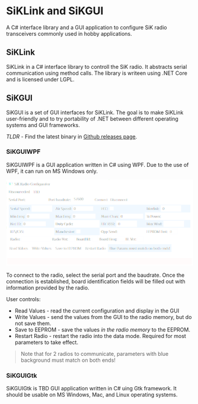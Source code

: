 # SiKLink and SiKGUI

A C# interface library and a GUI application to configure SiK radio transceivers commonly used in hobby applications.

## SiKLink

SiKLink in a C# interface library to controll the SiK radio. It abstracts serial communication using method calls. The library is writeen using .NET Core and is licensed under LGPL.

## SiKGUI

SiKGUI is a set of GUI interfaces for SiKLink. The goal is to make SiKLink user-friendly and to try portability of .NET between different operating systems and GUI frameworks.

_*TLDR*_ - Find the latest binary in [Github releases page](https://github.com/justas-/SiKLink/releases/).

### SiKGUIWPF

SiKGUIWPF is a GUI application written in C# using WPF. Due to the use of WPF, it can run on MS Windows only.

![WPF GUI](https://raw.githubusercontent.com/justas-/SiKLink/main/.github/SiKWPFGUI.png "WPF GUI")

To connect to the radio, select the serial port and the baudrate. Once the connection is established, board identification fields will be filled out with information provided by the radio.

User controls:
- Read Values - read the current configuration and display in the GUI
- Write Values - send the values from the GUI to the radio memory, but do not save them.
- Save to EEPROM - save the values *in the radio memory* to the EEPROM.
- Restart Radio - restart the radio into the data mode. Required for most parameters to take effect.

> Note that for 2 radios to communicate, parameters with blue background must match on both ends!

### SiKGUIGtk

SiKGUIGtk is TBD GUI application written in C# uing Gtk framework. It should be usable on MS Windows, Mac, and Linux operating systems.

